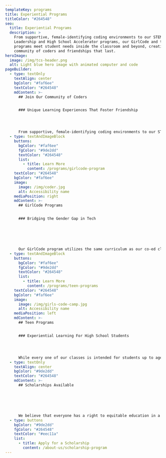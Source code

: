 ```yaml
---
templateKey: programs
title: Experiential Programs
titleColor: "#264548"
seo:
  title: Experiential Programs
  description: >
    From supportive, female-identifying coding environments to our STEM
    Leadership and High School Accelerator programs, our GirlCode and teen
    programs meet student needs inside the classroom and beyond, creating a
    community of coders and friendships that last.
heroImage:
  image: /img/tcs-header.png
  alt: Light blue hero image with animated computer and code
pageBuilder:
  - type: textOnly
    textAlign: center
    bgColor: "#faf6ee"
    textColor: "#264548"
    mdContent: >-
      ## Join Our Community of Coders


      ### Unique Learning Experiences That Foster Friendship




      From supportive, female-identifying coding environments to our STEM Leadership and High School Accelerator programs, our GirlCode and teen programs meet student needs inside the classroom and beyond, creating a community of coders and friendships that last.
  - type: textAndImageBlock
    buttons:
      bgColor: "#faf6ee"
      fgColor: "#9de2dd"
      textColor: "#264548"
      list:
        - title: Learn More
          content: /programs/girlcode-program
    textColor: "#264548"
    bgColor: "#faf6ee"
    image:
      image: /img/coder.jpg
      alt: Accessibility name
    mediaPosition: right
    mdContent: >-
      ## GirlCode Programs


      ### Bridging the Gender Gap in Tech






      Our GirlCode program utilizes the same curriculum as our co-ed classes and is open to anyone looking to learn in a safe and supportive female-identifying space. In these welcoming classes, students develop friendships, have fun, and discover opportunities to tackle new challenges in an inclusive environment.
  - type: textAndImageBlock
    buttons:
      bgColor: "#faf6ee"
      fgColor: "#9de2dd"
      textColor: "#264548"
      list:
        - title: Learn More
          content: /programs/teen-programs
    textColor: "#264548"
    bgColor: "#faf6ee"
    image:
      image: /img/girls-code-camp.jpg
      alt: Accessibility name
    mediaPosition: left
    mdContent: >-
      ## Teen Programs


      ### Experiential Learning For High School Students




      While every one of our classes is intended for students up to age 17, our teen-only high school programs build on foundational skills with opportunities to take on larger independent projects and develop leadership and mentoring capabilities.
  - type: textOnly
    textAlign: center
    bgColor: "#9de2dd"
    textColor: "#264548"
    mdContent: >-
      ## Scholarships Available






      We believe that everyone has a right to equitable education in a safe and inclusive learning environment and are committed to increasing access to our high-quality coding programs. Our scholarship program accounts for 25 percent of the students we teach. Our long-term goal as we work towards educational equity is to reach 50 percent of our students through at-cost and pro-bono services.
  - type: buttons
    bgColor: "#9de2dd"
    fgColor: "#264548"
    textColor: "#eec11a"
    list:
      - title: Apply for a Scholarship
        content: /about-us/scholarship-program
---
```


